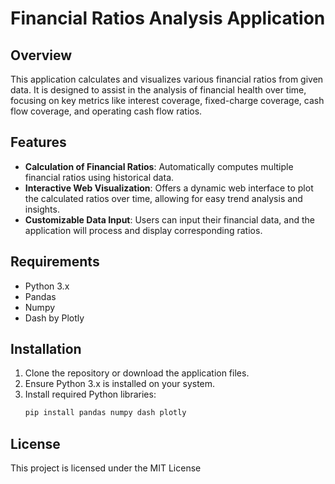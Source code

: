 # Financial Ratios Analysis Application

## Overview

This application calculates and visualizes various financial ratios from given data. It is designed to assist in the analysis of financial health over time, focusing on key metrics like interest coverage, fixed-charge coverage, cash flow coverage, and operating cash flow ratios.

## Features

- **Calculation of Financial Ratios**: Automatically computes multiple financial ratios using historical data.
- **Interactive Web Visualization**: Offers a dynamic web interface to plot the calculated ratios over time, allowing for easy trend analysis and insights.
- **Customizable Data Input**: Users can input their financial data, and the application will process and display corresponding ratios.

## Requirements

- Python 3.x
- Pandas
- Numpy
- Dash by Plotly

## Installation

1. Clone the repository or download the application files.
2. Ensure Python 3.x is installed on your system.
3. Install required Python libraries:
   ```bash
   pip install pandas numpy dash plotly


## License
This project is licensed under the MIT License
